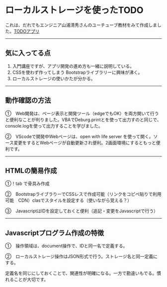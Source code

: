 # ローカルストレージを使ったTODO
これは、だれでもエンジニア山浦清秀さんのユーチューブ教材をみて作成しました。[TODOアプリ](https://www.youtube.com/watch?v=E08jeQBa1D0)
***
## 気に入ってる点
1. 入門講座ですが、アプリ開発の進め方も一緒に説明している。
2. CSSを使わず作ってしまう Bootstrapライブラリーに興味が沸く。
3. ローカルストレージの使いかたが分かる。 
***
## 動作確認の方法　
➀　Web開発は、ページ表示と開発ツール（edgeでもOK）を両方開いて行うと便利なことが判りました。VBAでDeburg.printとを使って出力すのと同じで、console.logを使って出力することを学びました。

②　VScodeで開発中Webページは、open with life server を使って開く。ソース変更をするとWebページが自動更新され便利。2画面環境にするともっと便利です。
***
## HTMLの簡易作成
➀！tab で骨具み作成

②　BootstrapライブラりーでCSSレスで作成可能（リンクをコピぺ貼りで利用可能　CDN）clasでスタイルを設定する（使いながら覚える？）

③　JavascriptはIDを設定しておくと便利（追記・変更をJavascriptで行う）
***
## Javascriptプログラム作成の特徴
➀　操作領域は、document操作で、IDと同一名で定義する。

②　ローカルストレージ操作はJSON形式で行う。ストレージ名と同一定義にする。

定義名を同じにしておくことで、関連性が明確になる。一方で勘違いもでる。慣れることが大切です。


